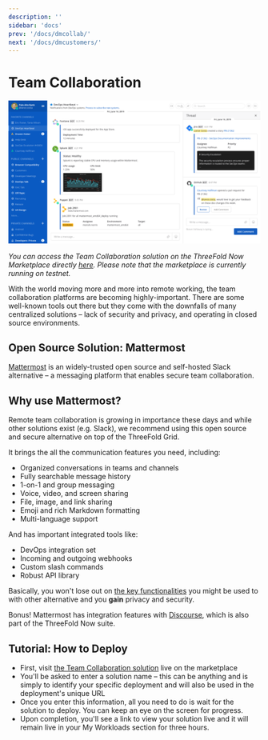 ```yaml
---
description: ''
sidebar: 'docs'
prev: '/docs/dmcollab/'
next: '/docs/dmcustomers/'
---
```


# Team Collaboration

![](./img/mattermost.png)

*You can access the Team Collaboration solution on the ThreeFold Now Marketplace directly [here](https://marketplace.threefold.io/marketplace/#/solutions/mattermost). Please note that the marketplace is currently running on testnet.*

With the world moving more and more into remote working, the team collaboration platforms are becoming highly-important. There are some well-known tools out there but they come with the downfalls of many centralized solutions – lack of security and privacy, and operating in closed source environments.

## Open Source Solution: Mattermost

[Mattermost](https://mattermost.com/) is an widely-trusted open source and self-hosted Slack alternative – a messaging platform that enables secure team collaboration.

## Why use Mattermost?

Remote team collaboration is growing in importance these days and while other solutions exist (e.g. Slack), we recommend using this open source and secure alternative on top of the ThreeFold Grid.

It brings the all the communication features you need, including:

 - Organized conversations in teams and channels
 - Fully searchable message history
 - 1-on-1 and group messaging
 - Voice, video, and screen sharing
 - File, image, and link sharing
 - Emoji and rich Markdown formatting
 - Multi-language support

And has important integrated tools like:

 - DevOps integration set
 - Incoming and outgoing webhooks
 - Custom slash commands
 - Robust API library

Basically, you won't lose out on [the key functionalities](https://mattermost.com/product/) you might be used to with other alternative and you **gain** privacy and security.

Bonus! Mattermost has integration features with [Discourse](https://www.discourse.org/), which is also part of the ThreeFold Now suite.

## Tutorial: How to Deploy

- First, visit [the Team Collaboration solution](https://marketplace.threefold.io/marketplace/#/solutions/mattermost) live on the marketplace
- You'll be asked to enter a solution name – this can be anything and is simply to identify your specific deployment and will also be used in the deployment's unique URL
- Once you enter this information, all you need to do is wait for the solution to deploy. You can keep an eye on the screen for progress.
- Upon completion, you'll see a link to view your solution live and it will remain live in your My Workloads section for three hours.